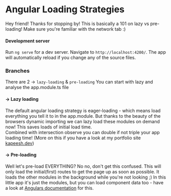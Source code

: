 # Angular Loading Strategies

Hey friend! Thanks for stopping by! This is basically a 101 on lazy vs pre-loading! Make sure you're familiar with the network tab :) 

#### Development server

Run `ng serve` for a dev server. Navigate to `http://localhost:4200/`. The app will automatically reload if you change any of the source files.

### Branches

There are 2 ->
`lazy-loading` & `pre-loading`
You can start with lazy and analyse the app.module.ts file

#### -> Lazy loading
The default angular loading strategy is eager-loading - which means load everything you tell it to in the app.module. But thanks to the beauty of the browsers dynamic importing we can lazy load these modules on demand now! This saves loads of initial load time.   
Combined with intersection observe you can double if not triple your app loading time! (More on this if you have a look at my portfolio site [kapeesh.dev](https://github.com/kappy904/kapeesh.dev))

#### -> Pre-loading
Well let's pre-load EVERYTHING? No no, don't get this confused. This will only load the initial(first) routes to get the page up as soon as possible. It loads the other modules in the background while you're not looking ;) In this little app it's just the modules, but you can load component data too - have a look at [Angulars documentation](https://angular.io/guide/lazy-loading-ngmodules) for this.
